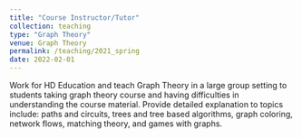 ```yaml
---
title: "Course Instructor/Tutor"
collection: teaching
type: "Graph Theory"
venue: Graph Theory
permalink: /teaching/2021_spring
date: 2022-02-01
---
```


Work for HD Education and teach Graph Theory in a large group setting to students taking graph theory course and having difficulties in understanding the course material.
Provide detailed explanation to topics include: paths and circuits, trees and tree based algorithms, graph coloring, network flows, matching theory, and games with graphs.
